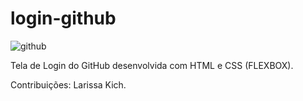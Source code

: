 # login-github

![github](https://user-images.githubusercontent.com/116196987/214468348-1ff1bbf6-d9f9-4ed5-a7ae-6508184e040a.jpg)

Tela de Login do GitHub desenvolvida com HTML e CSS (FLEXBOX).

Contribuições: Larissa Kich.
